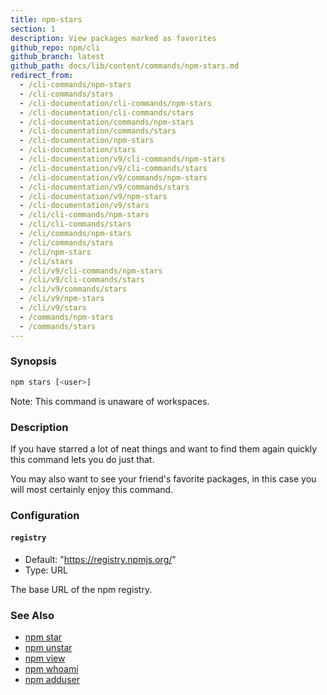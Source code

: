 ```yaml
---
title: npm-stars
section: 1
description: View packages marked as favorites
github_repo: npm/cli
github_branch: latest
github_path: docs/lib/content/commands/npm-stars.md
redirect_from:
  - /cli-commands/npm-stars
  - /cli-commands/stars
  - /cli-documentation/cli-commands/npm-stars
  - /cli-documentation/cli-commands/stars
  - /cli-documentation/commands/npm-stars
  - /cli-documentation/commands/stars
  - /cli-documentation/npm-stars
  - /cli-documentation/stars
  - /cli-documentation/v9/cli-commands/npm-stars
  - /cli-documentation/v9/cli-commands/stars
  - /cli-documentation/v9/commands/npm-stars
  - /cli-documentation/v9/commands/stars
  - /cli-documentation/v9/npm-stars
  - /cli-documentation/v9/stars
  - /cli/cli-commands/npm-stars
  - /cli/cli-commands/stars
  - /cli/commands/npm-stars
  - /cli/commands/stars
  - /cli/npm-stars
  - /cli/stars
  - /cli/v9/cli-commands/npm-stars
  - /cli/v9/cli-commands/stars
  - /cli/v9/commands/stars
  - /cli/v9/npm-stars
  - /cli/v9/stars
  - /commands/npm-stars
  - /commands/stars
---
```


### Synopsis

```bash
npm stars [<user>]
```

Note: This command is unaware of workspaces.

### Description

If you have starred a lot of neat things and want to find them again
quickly this command lets you do just that.

You may also want to see your friend's favorite packages, in this case
you will most certainly enjoy this command.

### Configuration

#### `registry`

* Default: "https://registry.npmjs.org/"
* Type: URL

The base URL of the npm registry.

### See Also

* [npm star](/cli/v9/commands/npm-star)
* [npm unstar](/cli/v9/commands/npm-unstar)
* [npm view](/cli/v9/commands/npm-view)
* [npm whoami](/cli/v9/commands/npm-whoami)
* [npm adduser](/cli/v9/commands/npm-adduser)
